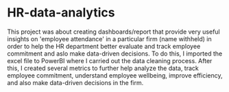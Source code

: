 # HR-data-analytics
This project was about creating dashboards/report that provide very useful insights on 'employee attendance' in a particular firm (name withheld) in order to help the HR department better evaluate and track employee commitment and aslo make data-driven decisions.
To do this, I imported the excel file to PowerBI where I carried out the data cleaning process. After this, I created several metrics to further help analyze the data, track employee commitment, understand employee wellbeing, improve efficiency, and also make data-driven decisions in the firm.

